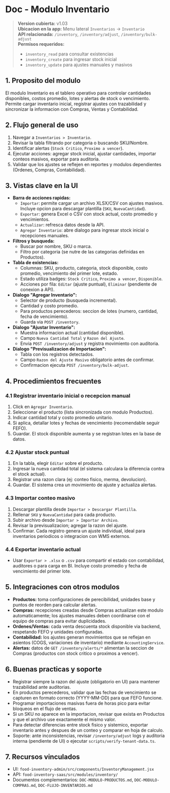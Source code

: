 # Doc - Modulo Inventario

> **Version cubierta:** v1.03  
> **Ubicacion en la app:** Menu lateral `Inventarios` -> `Inventario`  
> **API relacionada:** `/inventory`, `/inventory/adjust`, `/inventory/bulk-adjust`  
> **Permisos requeridos:**  
> - `inventory_read` para consultar existencias  
> - `inventory_create` para ingresar stock inicial  
> - `inventory_update` para ajustes manuales y masivos

## 1. Proposito del modulo
El modulo Inventario es el tablero operativo para controlar cantidades disponibles, costos promedio, lotes y alertas de stock o vencimiento. Permite cargar inventario inicial, registrar ajustes con trazabilidad y sincronizar la informacion con Compras, Ventas y Contabilidad.

## 2. Flujo general de uso
1. Navegar a `Inventarios > Inventario`.  
2. Revisar la tabla filtrando por categoria o buscando SKU/Nombre.  
3. Identificar alertas (`Stock Critico`, `Proximo a vencer`).  
4. Ejecutar acciones: agregar stock inicial, ajustar cantidades, importar conteos masivos, exportar para auditoria.  
5. Validar que los ajustes se reflejen en reportes y modulos dependientes (Ordenes, Compras, Contabilidad).

## 3. Vistas clave en la UI
- **Barra de acciones rapidas:**  
  - `Importar`: permite cargar un archivo XLSX/CSV con ajustes masivos. Incluye opcion para descargar plantilla (`SKU`, `NuevaCantidad`).  
  - `Exportar`: genera Excel o CSV con stock actual, costo promedio y vencimientos.  
  - `Actualizar`: refresca datos desde la API.  
  - `Agregar Inventario`: abre dialogo para ingresar stock inicial o recepciones manuales.
- **Filtros y busqueda:**  
  - Buscar por nombre, SKU o marca.  
  - Filtro por categoria (se nutre de las categorias definidas en Productos).
- **Tabla de existencias:**  
  - Columnas: SKU, producto, categoria, stock disponible, costo promedio, vencimiento del primer lote, estado.  
  - Estado utiliza badges: `Stock Critico`, `Proximo a vencer`, `Disponible`.  
  - Acciones por fila: `Editar` (ajuste puntual), `Eliminar` (pendiente de conexion a API).
- **Dialogo "Agregar Inventario":**  
  - Selector de producto (busqueda incremental).  
  - Cantidad y costo promedio.  
  - Para productos perecederos: seccion de lotes (numero, cantidad, fecha de vencimiento).  
  - Guarda via `POST /inventory`.
- **Dialogo "Ajustar Inventario":**  
  - Muestra informacion actual (cantidad disponible).  
  - Campo `Nueva Cantidad Total` y `Razon del Ajuste`.  
  - Envia `POST /inventory/adjust` y registra movimiento con auditoria.  
- **Dialogo "Previsualizacion de Importacion":**  
  - Tabla con los registros detectados.  
  - Campo `Razon del Ajuste Masivo` obligatorio antes de confirmar.  
  - Confirmacion ejecuta `POST /inventory/bulk-adjust`.

## 4. Procedimientos frecuentes

### 4.1 Registrar inventario inicial o recepcion manual
1. Click en `Agregar Inventario`.  
2. Seleccionar el producto (lista sincronizada con modulo Productos).  
3. Indicar cantidad total y costo promedio unitario.  
4. Si aplica, detallar lotes y fechas de vencimiento (recomendable seguir FEFO).  
5. Guardar. El stock disponible aumenta y se registran lotes en la base de datos.

### 4.2 Ajustar stock puntual
1. En la tabla, elegir `Editar` sobre el producto.  
2. Ingresar la nueva cantidad total (el sistema calculara la diferencia contra el stock actual).  
3. Registrar una razon clara (ej: conteo fisico, merma, devolucion).  
4. Guardar. El sistema crea un movimiento de ajuste y actualiza alertas.

### 4.3 Importar conteo masivo
1. Descargar plantilla desde `Importar > Descargar Plantilla`.  
2. Rellenar `SKU` y `NuevaCantidad` para cada producto.  
3. Subir archivo desde `Importar > Importar Archivo`.  
4. Revisar la previsualizacion; agregar la razon del ajuste.  
5. Confirmar. Cada registro genera un ajuste individual, ideal para inventarios periodicos o integracion con WMS externos.

### 4.4 Exportar inventario actual
- Usar `Exportar > .xlsx` o `.csv` para compartir el estado con contabilidad, auditores o para carga en BI. Incluye costo promedio y fecha de vencimiento del primer lote.

## 5. Integraciones con otros modulos
- **Productos:** toma configuraciones de perecibilidad, unidades base y puntos de reorden para calcular alertas.  
- **Compras:** recepciones creadas desde Compras actualizan este modulo automaticamente; los ajustes manuales deben coordinarse con el equipo de compras para evitar duplicidades.  
- **Ordenes/Ventas:** cada venta descuenta stock disponible via backend, respetando FEFO y unidades configuradas.  
- **Contabilidad:** los ajustes generan movimientos que se reflejan en asientos (COGS, variaciones de inventario) mediante `AccountingService`.  
- **Alertas:** datos de `GET /inventory/alerts/*` alimentan la seccion de Compras (productos con stock critico o proximos a vencer).

## 6. Buenas practicas y soporte
- Registrar siempre la razon del ajuste (obligatorio en UI) para mantener trazabilidad ante auditorias.  
- En productos perecederos, validar que las fechas de vencimiento se capturen en formato correcto (YYYY-MM-DD) para que FEFO funcione.  
- Programar importaciones masivas fuera de horas pico para evitar bloqueos en el flujo de ventas.  
- Si un SKU no aparece en la importacion, revisar que exista en Productos y que el archivo use exactamente el mismo valor.  
- Para detectar diferencias entre stock fisico y sistemico, exportar inventario antes y despues de un conteo y comparar en hoja de calculo.  
- Soporte: ante inconsistencias, revisar `/inventory/adjust` logs y auditoria interna (pendiente de UI) o ejecutar `scripts/verify-tenant-data.ts`.

## 7. Recursos vinculados
- UI: `food-inventory-admin/src/components/InventoryManagement.jsx`  
- API: `food-inventory-saas/src/modules/inventory/`  
- Documentos complementarios: `DOC-MODULO-PRODUCTOS.md`, `DOC-MODULO-COMPRAS.md`, `DOC-FLUJO-INVENTARIOS.md`

